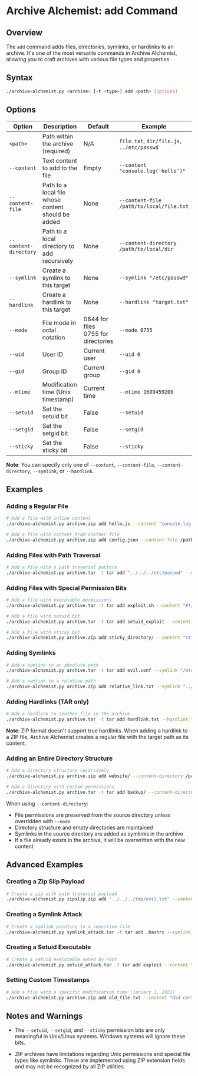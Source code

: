 # Archive Alchemist: add Command

## Overview

The `add` command adds files, directories, symlinks, or hardlinks to an archive. It's one of the most versatile commands in Archive Alchemist, allowing you to craft archives with various file types and properties.

## Syntax

```bash
./archive-alchemist.py <archive> [-t <type>] add <path> [options]
```

## Options

| Option | Description | Default | Example |
|--------|-------------|---------|---------|
| `<path>` | Path within the archive (required) | N/A | `file.txt`, `dir/file.js`, `../etc/passwd` |
| `--content` | Text content to add to the file | Empty | `--content "console.log('hello')"` |
| `--content-file` | Path to a local file whose content should be added | None | `--content-file /path/to/local/file.txt` |
| `--content-directory` | Path to a local directory to add recursively | None | `--content-directory /path/to/local/dir` |
| `--symlink` | Create a symlink to this target | None | `--symlink "/etc/passwd"` |
| `--hardlink` | Create a hardlink to this target | None | `--hardlink "target.txt"` |
| `--mode` | File mode in octal notation | 0644 for files<br>0755 for directories | `--mode 0755` |
| `--uid` | User ID | Current user | `--uid 0` |
| `--gid` | Group ID | Current group | `--gid 0` |
| `--mtime` | Modification time (Unix timestamp) | Current time | `--mtime 1609459200` |
| `--setuid` | Set the setuid bit | False | `--setuid` |
| `--setgid` | Set the setgid bit | False | `--setgid` |
| `--sticky` | Set the sticky bit | False | `--sticky` |

**Note**: You can specify only one of `--content`, `--content-file`, `--content-directory`, `--symlink`, or `--hardlink`.

## Examples

### Adding a Regular File

```bash
# Add a file with inline content
./archive-alchemist.py archive.zip add hello.js --content "console.log('hello')"

# Add a file with content from another file
./archive-alchemist.py archive.zip add config.json --content-file /path/to/local/config.json
```

### Adding Files with Path Traversal

```bash
# Add a file with a path traversal pattern
./archive-alchemist.py archive.tar -t tar add "../../../etc/passwd" --content "fake passwd file"
```

### Adding Files with Special Permission Bits

```bash
# Add a file with executable permissions
./archive-alchemist.py archive.tar -t tar add exploit.sh --content "#!/bin/sh\necho hacked" --mode 0755

# Add a file with setuid bit
./archive-alchemist.py archive.tar -t tar add setuid_exploit --content "#!/bin/sh\nwhoami" --mode 0755 --setuid --uid 0

# Add a file with sticky bit
./archive-alchemist.py archive.zip add sticky_directory/ --content "sticky directory" --mode 0777 --sticky
```

### Adding Symlinks

```bash
# Add a symlink to an absolute path
./archive-alchemist.py archive.tar -t tar add evil.conf --symlink "/etc/shadow"

# Add a symlink to a relative path
./archive-alchemist.py archive.zip add relative_link.txt --symlink "../sensitive.txt"
```

### Adding Hardlinks (TAR only)

```bash
# Add a hardlink to another file in the archive
./archive-alchemist.py archive.tar -t tar add hardlink.txt --hardlink "original.txt"
```

**Note**: ZIP format doesn't support true hardlinks. When adding a hardlink to a ZIP file, Archive Alchemist creates a regular file with the target path as its content.

### Adding an Entire Directory Structure

```bash
# Add a directory structure recursively
./archive-alchemist.py archive.zip add website/ --content-directory /path/to/local/website

# Add a directory with custom permissions
./archive-alchemist.py archive.tar -t tar add backup/ --content-directory /etc/config --mode 0600
```

When using `--content-directory`:
- File permissions are preserved from the source directory unless overridden with `--mode`
- Directory structure and empty directories are maintained
- Symlinks in the source directory are added as symlinks in the archive
- If a file already exists in the archive, it will be overwritten with the new content

## Advanced Examples

### Creating a Zip Slip Payload

```bash
# Create a zip with path traversal payload
./archive-alchemist.py zipslip.zip add "../../../tmp/evil.txt" --content "I escaped the extraction directory!"
```

### Creating a Symlink Attack

```bash
# Create a symlink pointing to a sensitive file
./archive-alchemist.py symlink_attack.tar -t tar add .bashrc --symlink "/etc/passwd"
```

### Creating a Setuid Executable

```bash
# Create a setuid executable owned by root
./archive-alchemist.py setuid_attack.tar -t tar add exploit --content "#!/bin/sh\nwhoami" --mode 0755 --setuid --uid 0
```

### Setting Custom Timestamps

```bash
# Add a file with a specific modification time (January 1, 2021)
./archive-alchemist.py archive.zip add old_file.txt --content "Old content" --mtime 1609459200
```

## Notes and Warnings

- The `--setuid`, `--setgid`, and `--sticky` permission bits are only meaningful in Unix/Linux systems. Windows systems will ignore these bits.

- ZIP archives have limitations regarding Unix permissions and special file types like symlinks. These are implemented using ZIP extension fields and may not be recognized by all ZIP utilities.